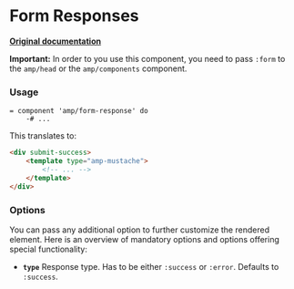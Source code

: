 # Form Responses

**[Original documentation](https://www.ampproject.org/docs/reference/components/amp-form#success/error-response-rendering)**

**Important:** In order to you use this component, you need to pass `:form` to the `amp/head` or the `amp/components` component.

### Usage

```haml
= component 'amp/form-response' do
    -# ...
```

This translates to:

```html
<div submit-success>
    <template type="amp-mustache">
        <!-- ... -->
    </template>
</div>
```

### Options

You can pass any additional option to further customize the rendered element. Here is an overview of mandatory options and options offering special functionality:

* **`type`** Response type. Has to be either `:success` or `:error`. Defaults to `:success`.
